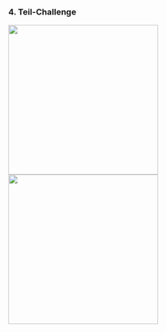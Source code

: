 ### 4. Teil-Challenge

<img src="https://github.com/Sladji10/m169-miljkovic/blob/main/Images/1_1.png?raw=true" width="300" />

<img src="https://github.com/Sladji10/m169-miljkovic/blob/main/Images/1_2.png?raw=true" width="300" />
